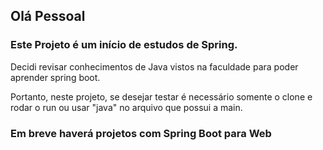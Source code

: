 <h2>Olá Pessoal</h2>
<h3>Este Projeto é um início de estudos de Spring.</h3>
<p>Decidi revisar conhecimentos de Java vistos na faculdade para poder aprender spring boot.</p>
<p>Portanto, neste projeto, se desejar testar é necessário somente o clone e rodar o run ou usar "java" no arquivo que possui a main.</p>
<h3>Em breve haverá projetos com Spring Boot para Web</h3>
